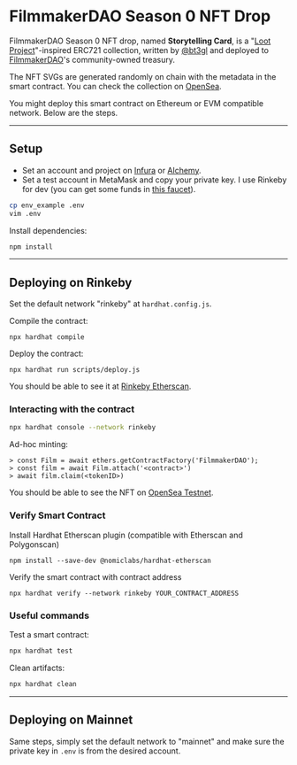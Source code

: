 # FilmmakerDAO Season 0 NFT Drop

FilmmakerDAO Season 0 NFT drop, named **Storytelling Card**, is a "[Loot Project](https://www.lootproject.com/)"-inspired ERC721 collection, written by [@bt3gl](https://twitter.com/bt3gl) and deployed to [FilmmakerDAO](https://twitter.com/filmmakerDAO)'s community-owned treasury.

The NFT SVGs are generated randomly on chain with the metadata in the smart contract. You can check the collection on [OpenSea](https://opensea.io/thefilmmakerdao.eth).


 You might deploy this smart contract on Ethereum or EVM compatible network. Below are the steps.

---

## Setup

* Set an account and project on [Infura](https://infura.io/dashboard) or [Alchemy](https://dashboard.alchemyapi.io/).
* Set a test account in MetaMask and copy your private key. I use Rinkeby for dev (you can get some funds in [this faucet](https://faucet.rinkeby.io/)).

```bash
cp env_example .env
vim .env
```

Install dependencies:

```bash
npm install
```


---

## Deploying on Rinkeby

Set the default network "rinkeby" at `hardhat.config.js`.

Compile the contract:

```shell
npx hardhat compile
```

Deploy the contract:

```
npx hardhat run scripts/deploy.js
```

You should be able to see it at [Rinkeby Etherscan](https://rinkeby.etherscan.io/).

### Interacting with the contract

```bash
npx hardhat console --network rinkeby
```

Ad-hoc minting:

```
> const Film = await ethers.getContractFactory('FilmmakerDAO');
> const film = await Film.attach('<contract>')
> await film.claim(<tokenID>)
```

You should be able to see the NFT on [OpenSea Testnet](https://testnets.opensea.io/account).


### Verify Smart Contract

Install Hardhat Etherscan plugin (compatible with Etherscan and Polygonscan)

```
npm install --save-dev @nomiclabs/hardhat-etherscan
```

Verify the smart contract with contract address

```
npx hardhat verify --network rinkeby YOUR_CONTRACT_ADDRESS
```

### Useful commands

Test a smart contract:

```bash
npx hardhat test
```

Clean artifacts:

```bash
npx hardhat clean
```



---

## Deploying on Mainnet

Same steps, simply set the default network to "mainnet" and make sure the private key in `.env` is from the desired account.

